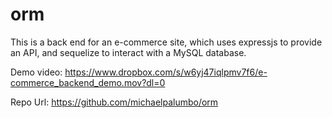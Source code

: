# orm

This is a back end for an e-commerce site, which uses expressjs to provide an API, and sequelize to interact with a MySQL database.

Demo video: https://www.dropbox.com/s/w6yj47iqlpmv7f6/e-commerce_backend_demo.mov?dl=0

Repo Url: https://github.com/michaelpalumbo/orm